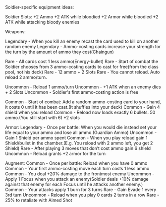 Soldier-specific equipment ideas:

Soldier Slots:
+2 Ammo
+2 ATK while bloodied
+2 Armor while bloodied
+2 ATK while attacking bloody enemies


Weapons:

Legendary - When you kill an enemy recast the card used to kill on another random enemy 
Legendary - Ammo-costing cards increase your strength for the turn by the amount of ammo they cost(Chaingun) 

Rare - All cards cost 1 less ammo(Energy-bullet)
Rare - Start of combat the Soldier chooses from 3 ammo-costing cards to cast for free(from the class pool, not his deck)
Rare - 12 ammo + 2 Slots
Rare - You cannot reload. Auto reload 2 ammo/turn.

Uncommon - Reload 1 ammo/turn
Uncommon - +1 ATK when an enemy dies + 2 Slots
Uncommon - Soldier's first ammo-costing action is free

Common - Start of combat: Add a random ammo-costing card to your hand, it costs 0 until it has been cast.(It shuffles into your deck)
Common - Gain 4 shield when you reload
Common - Reload now loads exactly 6 bullets. 50 ammo.(You still start with 6) +2 slots


Armor:
Legendary - Once per battle: When you would die instead set your life equal to your ammo and lose all ammo.(Guardian Ammo)
Uncommon - Gain 1 Shield per ammo spent
Common - When you play reload gain 1 Shield/bullet in the chamber.(E.g. You reload with 2 ammo left, you get 2 Shield)
Rare - After playing 3 moves that don’t cost ammo gain 6 shield
Uncommon - Reload grants +2 armor for the turn



Augment:
Common - Once per battle: Reload when you have 0 ammo
Common - Your first ammo-costing move each turn costs 1 less ammo
Common - You deal +20% damage to the frontmost enemy
Uncommon - Apply 1 Focus when you attack an enemy(Soldier deals +10% damage against that enemy for each Focus until he attacks another enemy.)
Common - Your attacks apply 1 burn for 3 turns
Rare - Gain Evade 1 every 3rd turn
Uncommon - Reload when you play 0 cards 2 turns in a row
Rare - 25% to retaliate with Aimed Shot
